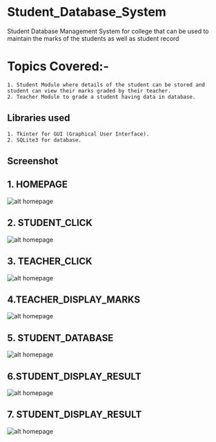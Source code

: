 # Student_Database_System
Student Database Management System for college that can be used to maintain the marks of the students as well as student record

# Topics Covered:-
```
1. Student Module where details of the student can be stored and student can view their marks graded by their teacher.
2. Teacher Module to grade a student having data in database.

```

## Libraries used
```
1. Tkinter for GUI (Graphical User Interface).
2. SQLite3 for database.
```


## Screenshot
## 1. HOMEPAGE

![alt homepage](https://himanshusrivastva.github.io/Student_Database_System/first_window.PNG)
## 2. STUDENT_CLICK

![alt homepage](https://himanshusrivastva.github.io/Student_Database_System/Student_click.PNG)
## 3. TEACHER_CLICK

![alt homepage](https://himanshusrivastva.github.io/Student_Database_System/Teacher_click.PNG)
## 4.TEACHER_DISPLAY_MARKS

![alt homepage](https://himanshusrivastva.github.io/Student_Database_System/Display_marks.PNG)
## 5. STUDENT_DATABASE

![alt homepage](https://himanshusrivastva.github.io/Student_Database_System/Display_data.PNG)
## 6.STUDENT_DISPLAY_RESULT

![alt homepage](https://himanshusrivastva.github.io/Student_Database_System/Display_result.PNG)
## 7. STUDENT_DISPLAY_RESULT

![alt homepage](https://himanshusrivastva.github.io/Student_Database_System/diplay_rsult_submit.PNG)
